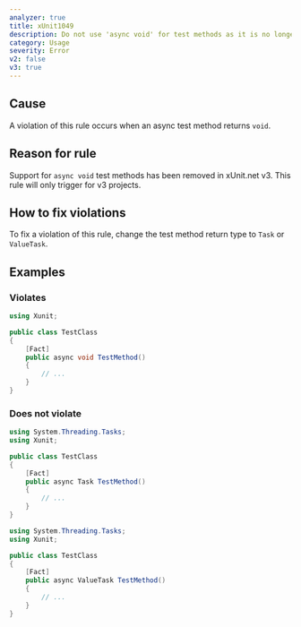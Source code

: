 ```yaml
---
analyzer: true
title: xUnit1049
description: Do not use 'async void' for test methods as it is no longer supported
category: Usage
severity: Error
v2: false
v3: true
---
```


## Cause

A violation of this rule occurs when an async test method returns `void`.

## Reason for rule

Support for `async void` test methods has been removed in xUnit.net v3. This rule will only trigger
for v3 projects.

## How to fix violations

To fix a violation of this rule, change the test method return type to `Task` or `ValueTask`.

## Examples

### Violates

```csharp
using Xunit;

public class TestClass
{
    [Fact]
    public async void TestMethod()
    {
        // ...
    }
}
```

### Does not violate

```csharp
using System.Threading.Tasks;
using Xunit;

public class TestClass
{
    [Fact]
    public async Task TestMethod()
    {
        // ...
    }
}
```

```csharp
using System.Threading.Tasks;
using Xunit;

public class TestClass
{
    [Fact]
    public async ValueTask TestMethod()
    {
        // ...
    }
}
```
